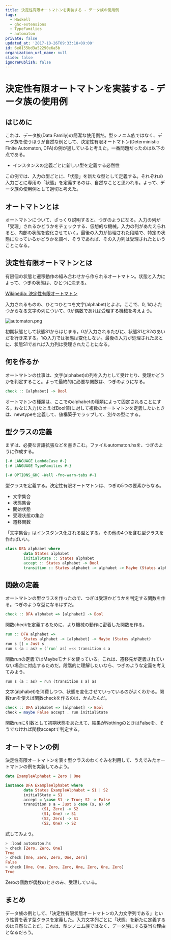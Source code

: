 ```yaml
---
title: 決定性有限オートマトンを実装する - データ族の使用例
tags:
  - Haskell
  - ghc-extensions
  - TypeFamilies
  - automaton
private: false
updated_at: '2017-10-26T09:33:18+09:00'
id: 6e8155bd3a52290e6a5b
organization_url_name: null
slide: false
ignorePublish: false
---
```

決定性有限オートマトンを実装する - データ族の使用例
===================================================

はじめに
--------

これは、データ族(Data Family)の簡潔な使用例だ。型シノニム族ではなく、データ族を使うほうが自然な例として、決定性有限オートマトン(Deterministic Finite Automaton, DFA)の例が適していると考えた。一番問題だったのは以下の点である。

* インスタンスの定義ごとに新しい型を定義する必然性

この例では、入力の型ごとに、「状態」を新たな型として定義する。それぞれの入力ごとに専用の「状態」を定義するのは、自然なことと思われる。よって、データ族の使用例として適切と考えた。

オートマトンとは
----------------

オートマトンについて、ざっくり説明すると、つぎのようになる。入力の列が「受理」されるかどうかをチェックする、仮想的な機械。入力の列があたえられると、内部の状態を変化させていく。最後の入力が処理された段階で、特定の状態になっているかどうかを調べ、そうであれば、その入力列は受理されたということになる。

決定性有限オートマトンとは
--------------------------

有限個の状態と遷移動作の組み合わせから作られるオートマトン。状態と入力によって、つぎの状態は、ひとつに決まる。

[Wikipedia: 決定性有限オートマトン](
	https://ja.wikipedia.org/wiki/%E6%B1%BA%E5%AE%9A%E6%80%A7%E6%9C%89%E9%99%90%E3%82%AA%E3%83%BC%E3%83%88%E3%83%9E%E3%83%88%E3%83%B3 )

入力されるものの、ひとつひとつを文字(alphabet)とよぶ。ここで、0, 1のふたつからなる文字の列について、0が偶数であれば受理する機械を考えよう。

![automaton.png](https://qiita-image-store.s3.amazonaws.com/0/93927/43201179-592d-6b10-ddfe-46ef96e5ea94.png)

初期状態として状態S1からはじまる。0が入力されるたびに、状態S1とS2のあいだを行き来する。1の入力では状態は変化しない。最後の入力が処理されたあとに、状態S1であれば入力列は受理されたことになる。

何を作るか
----------

オートマトンの仕事は、文字(alphabet)の列を入力として受けとり、受理かどうかを判定すること。よって最終的に必要な関数は、つぎのようになる。

```hs
check :: [alphabet] -> Bool
```

オートマトンの種類は、ここでのalphabetの種類によって固定されることにする。おなじ入力(たとえばBool値)に対して複数のオートマトンを定義したいときは、newtypeを定義して、値構築子でラップして、別々の型にする。

型クラスの定義
--------------

まずは、必要な言語拡張などを書きこむ。ファイルautomaton.hsを、つぎのように作成する。

```hs:automaton.hs
{-# LANGUAGE LambdaCase #-}
{-# LANGUAGE TypeFamilies #-}

{-# OPTIONS_GHC -Wall -fno-warn-tabs #-}
```

型クラスを定義する。決定性有限オートマトンは、つぎの5つの要素からなる。

* 文字集合
* 状態集合
* 開始状態
* 受理状態の集合
* 遷移関数

「文字集合」はインスタンス化される型とする。その他の4つを含む型クラスを作ればいい。

```hs:automaton.hs
class DFA alphabet where
        data States alphabet
        initialState :: States alphabet
        accept :: States alphabet -> Bool
        transition :: States alphabet -> alphabet -> Maybe (States alphabet)
```

関数の定義
----------

オートマトンの型クラスを作ったので、つぎは受理かどうかを判定する関数を作る。つぎのような型になるはずだ。

```hs
check :: DFA alphabet => [alphabet] -> Bool
```

関数checkを定義するために、より機械の動作に密着した関数を作る。

```hs:automaton.hs
run :: DFA alphabet =>
        States alphabet -> [alphabet] -> Maybe (States alphabet)
run s [] = Just s
run s (a : as) = (`run` as) =<< transition s a
```

関数runの定義ではMaybeモナドを使っている。これは、遷移先が定義されていない場合に対応するためだ。段階的に理解したいなら、つぎのような定義を考えてみよう。

```hs
run s (a : as) = run (transition s a) as
```

文字(alphabet)を消費しつつ、状態を変化させていっているのがよくわかる。関数runを使えば関数checkを作るのは、かんたんだ。

```hs:automaton.hs
check :: DFA alphabet => [alphabet] -> Bool
check = maybe False accept . run initialState
```

関数runに引数として初期状態をあたえて、結果がNothingのときはFalseを、そうでなければ関数acceptで判定する。

オートマトンの例
----------------

決定性有限オートマトンを表す型クラスのわくぐみを利用して、うえでみたオートマトンの例を実装してみよう。

```hs:automaton.hs
data ExampleAlphabet = Zero | One

instance DFA ExampleAlphabet where
        data States ExampleAlphabet = S1 | S2
        initialState = S1
        accept = \case S1 -> True; S2 -> False
        transition s a = Just $ case (s, a) of
                (S1, Zero) -> S2
                (S1, One) -> S1
                (S2, Zero) -> S1
                (S2, One) -> S2
```

試してみよう。

```hs
> :load automaton.hs
> check [Zero, Zero, One]
True
> check [One, Zero, Zero, One, Zero]
False
> check [One, One, Zero, Zero, One, Zero, One, Zero]
True
```

Zeroの個数が偶数のときのみ、受理している。

まとめ
------

データ族の例として、「決定性有限状態オートマトンの入力文字列である」という性質を表す型クラスを定義した。入力文字列ごとに「状態」を新たに定義するのは自然なことだ。これは、型シノニム族ではなく、データ族にする妥当な理由となるだろう。

